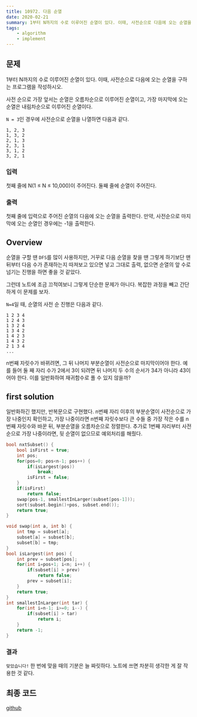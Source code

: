 ```yaml
---
title: 10972. 다음 순열
date: 2020-02-21
summary: 1부터 N까지의 수로 이루어진 순열이 있다. 이때, 사전순으로 다음에 오는 순열을 구하는 프로그램을 작성하시오.
tags:
    - algorithm
    - implement
---
```

## 문제
1부터 N까지의 수로 이루어진 순열이 있다. 이때, 사전순으로 다음에 오는 순열을 구하는 프로그램을 작성하시오.

사전 순으로 가장 앞서는 순열은 오름차순으로 이루어진 순열이고, 가장 마지막에 오는 순열은 내림차순으로 이루어진 순열이다.

`N = 3`인 경우에 사전순으로 순열을 나열하면 다음과 같다.
```
1, 2, 3
1, 3, 2
2, 1, 3
2, 3, 1
3, 1, 2
3, 2, 1
```
### 입력
첫째 줄에 N(1 ≤ N ≤ 10,000)이 주어진다. 둘째 줄에 순열이 주어진다.
### 출력
첫째 줄에 입력으로 주어진 순열의 다음에 오는 순열을 출력한다. 만약, 사전순으로 마지막에 오는 순열인 경우에는 -1을 출력한다.

## Overview

순열을 구할 땐 `DFS`를 많이 사용하지만, 거꾸로 다음 순열을 찾을 땐 그렇게 하기보단 맨 뒤부터 다음 수가 존재하는지 따져보고 있으면 넣고 그대로 출력, 없으면 순열의 앞 수로 넘기는 진행을 하면 좋을 것 같았다. 

그런데 노트에 조금 끄적여보니 그렇게 단순한 문제가 아니다. 복잡한 과정을 빼고 간단하게 이 문제를 보자.

`N=4`일 때, 순열의 사전 순 진행은 다음과 같다.
```
1 2 3 4
1 2 4 3
1 3 2 4
1 3 4 2
1 4 2 3
1 4 3 2
2 1 3 4
...
```

n번째 자릿수가 바뀌려면, 그 뒤 나머지 부분순열이 사전순으로 마지막이어야 한다. 예를 들어 둘 째 자리 수가 2에서 3이 되려면 뒤 나머지 두 수의 순서가 34가 아니라 43이어야 한다. 이를 일반화하여 재귀함수로 풀 수 있지 않을까?

## first solution

일반화하긴 했지만, 반복문으로 구현했다. n번째 자리 이후의 부분순열이 사전순으로 가장 나중인지 확인하고, 가장 나중이라면 n번째 자릿수보다 큰 수들 중 가장 작은 수를 n번째 자릿수와 바꾼 뒤, 부분순열을 오름차순으로 정렬한다. 추가로 1번째 자리부터 사전순으로 가장 나중이라면, 뒷 순열이 없으므로 예외처리를 해줬다.
```cpp
bool nxtSubset() {
    bool isFirst = true;
    int pos;
    for(pos=0; pos<n-1; pos++) {
        if(isLargest(pos))
            break;
        isFirst = false;
    }
    if(isFirst)
        return false;
    swap(pos-1, smallestInLarger(subset[pos-1]));
    sort(subset.begin()+pos, subset.end());
    return true;
}

void swap(int a, int b) {
    int tmp = subset[a];
    subset[a] = subset[b];
    subset[b] = tmp;
}
bool isLargest(int pos) {
    int prev = subset[pos];
    for(int i=pos+1; i<n; i++) {
        if(subset[i] > prev)
            return false;
        prev = subset[i];
    }
    return true;
}
int smallestInLarger(int tar) {
    for(int i=n-1; i>=0; i--) {
        if(subset[i] > tar)
            return i;
    }
    return -1;
}
```
### 결과

`맞았습니다!`
한 번에 맞을 때의 기분은 늘 짜릿하다. 노트에 쓰면 차분히 생각한 게 잘 작용한 것 같다.

## 최종 코드

[github](https://github.com/shinjawkwang/bojPractice/blob/master/math/10972.cpp)